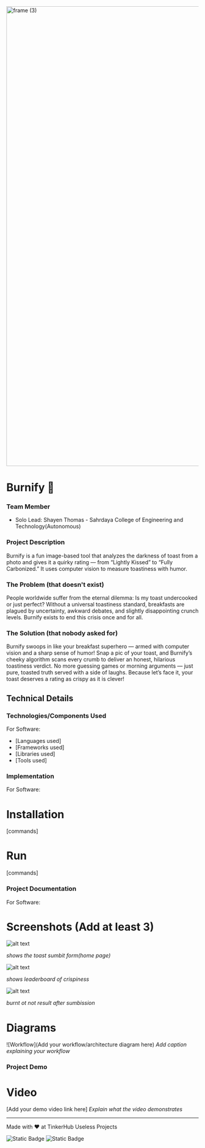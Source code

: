 <img width="3188" height="1202" alt="frame (3)" src="https://github.com/user-attachments/assets/517ad8e9-ad22-457d-9538-a9e62d137cd7" />


# Burnify 🎯



### Team Member
- Solo Lead: Shayen Thomas - Sahrdaya College of Engineering and Technology(Autonomous)


### Project Description
Burnify is a fun image-based tool that analyzes the darkness of toast from a photo and gives it a quirky rating — from “Lightly Kissed” to “Fully Carbonized.” It uses computer vision to measure toastiness with humor.

### The Problem (that doesn't exist)
People worldwide suffer from the eternal dilemma: Is my toast undercooked or just perfect? Without a universal toastiness standard, breakfasts are plagued by uncertainty, awkward debates, and slightly disappointing crunch levels. Burnify exists to end this crisis once and for all.

### The Solution (that nobody asked for)
Burnify swoops in like your breakfast superhero — armed with computer vision and a sharp sense of humor! Snap a pic of your toast, and Burnify’s cheeky algorithm scans every crumb to deliver an honest, hilarious toastiness verdict. No more guessing games or morning arguments — just pure, toasted truth served with a side of laughs. Because let’s face it, your toast deserves a rating as crispy as it is clever! 

## Technical Details
### Technologies/Components Used
For Software:
- [Languages used]
- [Frameworks used]
- [Libraries used]
- [Tools used]



### Implementation
For Software:
# Installation
[commands]

# Run
[commands]

### Project Documentation
For Software:

# Screenshots (Add at least 3)
![alt text](image-1.png)


*shows the toast sumbit form(home page)*


![alt text](image.png)


*shows leaderboard of crispiness*

![alt text](image-2.png)


*burnt ot not result after sumbission*

# Diagrams
![Workflow](Add your workflow/architecture diagram here)
*Add caption explaining your workflow*



### Project Demo
# Video
[Add your demo video link here]
*Explain what the video demonstrates*



---
Made with ❤️ at TinkerHub Useless Projects 

![Static Badge](https://img.shields.io/badge/TinkerHub-24?color=%23000000&link=https%3A%2F%2Fwww.tinkerhub.org%2F)
![Static Badge](https://img.shields.io/badge/UselessProjects--25-25?link=https%3A%2F%2Fwww.tinkerhub.org%2Fevents%2FQ2Q1TQKX6Q%2FUseless%2520Projects)


